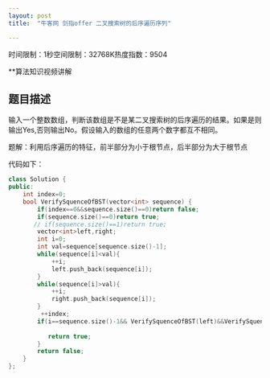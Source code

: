 ```yaml
---
layout: post
title:  "牛客网 剑指offer 二叉搜索树的后序遍历序列"

---
```

时间限制：1秒空间限制：32768K热度指数：9504

**算法知识视频讲解

## 题目描述

输入一个整数数组，判断该数组是不是某二叉搜索树的后序遍历的结果。如果是则输出Yes,否则输出No。假设输入的数组的任意两个数字都互不相同。



题解：利用后序遍历的特征，前半部分为小于根节点，后半部分为大于根节点



代码如下：

```c++
class Solution {
public:
    int index=0;
    bool VerifySquenceOfBST(vector<int> sequence) {
        if(index==0&&sequence.size()==0)return false;
        if(sequence.size()==0)return true;
       // if(sequence.size()==1)return true;
		vector<int>left,right;
        int i=0;
        int val=sequence[sequence.size()-1];
        while(sequence[i]<val){
            ++i;
            left.push_back(sequence[i]);
        }
        while(sequence[i]>val){
            ++i;
            right.push_back(sequence[i]);
        }
         ++index;
        if(i==sequence.size()-1&& VerifySquenceOfBST(left)&&VerifySquenceOfBST(right)){
          
           return true;
        }
        return false;
    }
};
```

